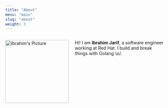 ```yaml
---
title: "About"
menu: "main"
slug: "about"
weight: 3
---
```



<style>
.left {
    float: left;
    padding: 0 20px 20px 0;
}

p#block {
    display: inline-block;
}
</style>

<p id="block">
<img src="https://avatars0.githubusercontent.com/u/12949454" alt="Ibrahim's Picture" style="width: 200px;" class="left"/>
Hi! I am <b>Ibrahim Jarif</b>, a software engineer working at Red Hat. I build
and break things with Golang \o/.
</p>
